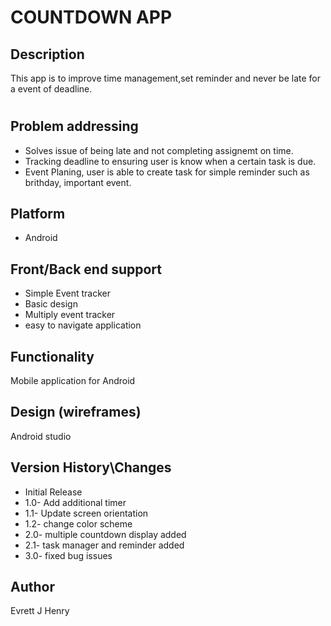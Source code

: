 # COUNTDOWN APP
## Description
This app is to improve time management,set reminder and never be late for a event of deadline.
#
## Problem addressing
* Solves issue of being late and not completing assignemt on time.
* Tracking deadline to ensuring user is know when a certain task is due.
* Event Planing, user is able to create task for simple reminder such as brithday, important event.
## Platform
* Android
## Front/Back end support
* Simple Event tracker
* Basic design
* Multiply event tracker
* easy to navigate application
## Functionality
Mobile application for Android
## Design (wireframes)
Android studio
## Version History\Changes
* Initial Release
* 1.0- Add additional timer
* 1.1- Update screen orientation 
* 1.2- change color scheme
* 2.0- multiple countdown display added
* 2.1- task manager and reminder added
* 3.0- fixed bug issues
## Author 
Evrett J Henry
